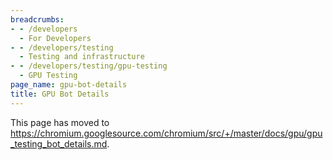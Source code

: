 ```yaml
---
breadcrumbs:
- - /developers
  - For Developers
- - /developers/testing
  - Testing and infrastructure
- - /developers/testing/gpu-testing
  - GPU Testing
page_name: gpu-bot-details
title: GPU Bot Details
---
```


This page has moved to
<https://chromium.googlesource.com/chromium/src/+/master/docs/gpu/gpu_testing_bot_details.md>.